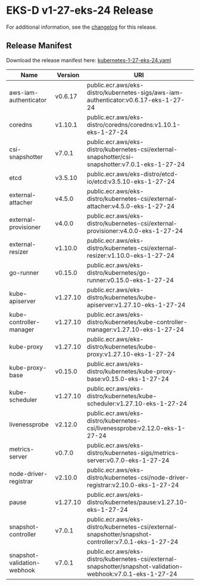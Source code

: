 # EKS-D v1-27-eks-24 Release

For additional information, see the [changelog](CHANGELOG-v1-27-eks-24.md) for this release.

## Release Manifest

Download the release manifest here: [kubernetes-1-27-eks-24.yaml](https://distro.eks.amazonaws.com/kubernetes-1-27/kubernetes-1-27-eks-24.yaml)

| Name | Version | URI |
|------|---------|-----|
| aws-iam-authenticator | v0.6.17 | public.ecr.aws/eks-distro/kubernetes-sigs/aws-iam-authenticator:v0.6.17-eks-1-27-24 |
| coredns | v1.10.1 | public.ecr.aws/eks-distro/coredns/coredns:v1.10.1-eks-1-27-24 |
| csi-snapshotter | v7.0.1 | public.ecr.aws/eks-distro/kubernetes-csi/external-snapshotter/csi-snapshotter:v7.0.1-eks-1-27-24 |
| etcd | v3.5.10 | public.ecr.aws/eks-distro/etcd-io/etcd:v3.5.10-eks-1-27-24 |
| external-attacher | v4.5.0 | public.ecr.aws/eks-distro/kubernetes-csi/external-attacher:v4.5.0-eks-1-27-24 |
| external-provisioner | v4.0.0 | public.ecr.aws/eks-distro/kubernetes-csi/external-provisioner:v4.0.0-eks-1-27-24 |
| external-resizer | v1.10.0 | public.ecr.aws/eks-distro/kubernetes-csi/external-resizer:v1.10.0-eks-1-27-24 |
| go-runner | v0.15.0 | public.ecr.aws/eks-distro/kubernetes/go-runner:v0.15.0-eks-1-27-24 |
| kube-apiserver | v1.27.10 | public.ecr.aws/eks-distro/kubernetes/kube-apiserver:v1.27.10-eks-1-27-24 |
| kube-controller-manager | v1.27.10 | public.ecr.aws/eks-distro/kubernetes/kube-controller-manager:v1.27.10-eks-1-27-24 |
| kube-proxy | v1.27.10 | public.ecr.aws/eks-distro/kubernetes/kube-proxy:v1.27.10-eks-1-27-24 |
| kube-proxy-base | v0.15.0 | public.ecr.aws/eks-distro/kubernetes/kube-proxy-base:v0.15.0-eks-1-27-24 |
| kube-scheduler | v1.27.10 | public.ecr.aws/eks-distro/kubernetes/kube-scheduler:v1.27.10-eks-1-27-24 |
| livenessprobe | v2.12.0 | public.ecr.aws/eks-distro/kubernetes-csi/livenessprobe:v2.12.0-eks-1-27-24 |
| metrics-server | v0.7.0 | public.ecr.aws/eks-distro/kubernetes-sigs/metrics-server:v0.7.0-eks-1-27-24 |
| node-driver-registrar | v2.10.0 | public.ecr.aws/eks-distro/kubernetes-csi/node-driver-registrar:v2.10.0-eks-1-27-24 |
| pause | v1.27.10 | public.ecr.aws/eks-distro/kubernetes/pause:v1.27.10-eks-1-27-24 |
| snapshot-controller | v7.0.1 | public.ecr.aws/eks-distro/kubernetes-csi/external-snapshotter/snapshot-controller:v7.0.1-eks-1-27-24 |
| snapshot-validation-webhook | v7.0.1 | public.ecr.aws/eks-distro/kubernetes-csi/external-snapshotter/snapshot-validation-webhook:v7.0.1-eks-1-27-24 |
